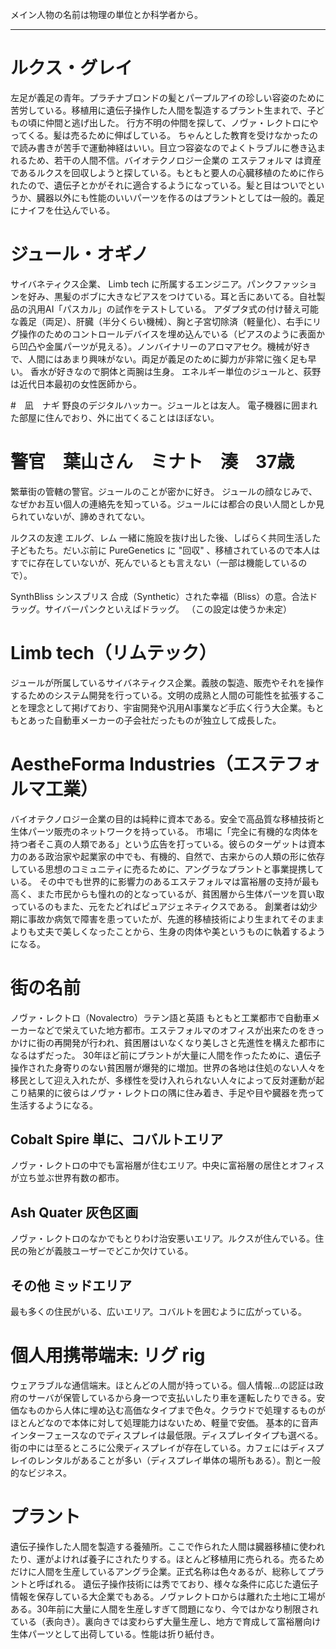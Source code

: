 メイン人物の名前は物理の単位とか科学者から。

---

# ルクス・グレイ
左足が義足の青年。プラチナブロンドの髪とパープルアイの珍しい容姿のために苦労している。移植用に遺伝子操作した人間を製造するプラント生まれで、子どもの頃に仲間と逃げ出した。
行方不明の仲間を探して、ノヴァ・レクトロにやってくる。髪は売るために伸ばしている。
ちゃんとした教育を受けなかったので読み書きが苦手で運動神経はいい。目立つ容姿なのでよくトラブルに巻き込まれるため、若干の人間不信。バイオテクノロジー企業の エステフォルマ は資産であるルクスを回収しようと探している。もともと要人の心臓移植のために作られたので、遺伝子とかがそれに適合するようになっている。髪と目はついでというか、臓器以外にも性能のいいパーツを作るのはプラントとしては一般的。義足にナイフを仕込んでいる。

# ジュール・オギノ
サイバネティクス企業、 Limb tech に所属するエンジニア。パンクファッションを好み、黒髪のボブに大きなピアスをつけている。耳と舌にあいてる。自社製品の汎用AI「パスカル」の試作をテストしている。
アダプタ式の付け替え可能な義足（両足）、肝臓（半分くらい機械）、胸と子宮切除済（軽量化）、右手にリグ操作のためのコントロールデバイスを埋め込んでいる（ピアスのように表面から凹凸や金属パーツが見える）。ノンバイナリーのアロマアセク。機械が好きで、人間にはあまり興味がない。両足が義足のために脚力が非常に強く足も早い。
香水が好きなので胴体と両腕は生身。
エネルギー単位のジュールと、荻野は近代日本最初の女性医師から。

#　凪　ナギ
野良のデジタルハッカー。ジュールとは友人。
電子機器に囲まれた部屋に住んでおり、外に出てくることはほぼない。

# 警官　葉山さん　ミナト　湊　37歳　
繁華街の管轄の警官。ジュールのことが密かに好き。
ジュールの顔なじみで、なぜかお互い個人の連絡先を知っている。ジュールには都合の良い人間としか見られていないが、諦めきれてない。

ルクスの友達
エルグ、レム
一緒に施設を抜け出した後、しばらく共同生活した子どもたち。だいぶ前に PureGenetics に "回収" 、移植されているので本人はすでに存在していないが、死んでいるとも言えない（一部は機能しているので）。

SynthBliss シンスブリス
合成（Synthetic）された幸福（Bliss）の意。合法ドラッグ。サイバーパンクといえばドラッグ。
（この設定は使うか未定）

# Limb tech（リムテック）
ジュールが所属しているサイバネティクス企業。義肢の製造、販売やそれを操作するためのシステム開発を行っている。文明の成熟と人間の可能性を拡張することを理念として掲げており、宇宙開発や汎用AI事業など手広く行う大企業。もともとあった自動車メーカーの子会社だったものが独立して成長した。

# AestheForma Industries（エステフォルマ工業）
バイオテクノロジー企業の目的は純粋に資本である。安全で高品質な移植技術と生体パーツ販売のネットワークを持っている。
市場に「完全に有機的な肉体を持つ者そこ真の人類である」という広告を打っている。彼らのターゲットは資本力のある政治家や起業家の中でも、有機的、自然で、古来からの人類の形に依存している思想のコミュニティに売るために、アングラなプラントと事業提携している。
その中でも世界的に影響力のあるエステフォルマは富裕層の支持が最も高く、また市民からも憧れの的となっているが、貧困層から生体パーツを買い取っているのもまた、元をたどればピュアジェネティクスである。
創業者は幼少期に事故か病気で障害を患っていたが、先進的移植技術により生まれてそのままよりも丈夫で美しくなったことから、生身の肉体や美というものに執着するようになる。

# 街の名前
ノヴァ・レクトロ（Novalectro）ラテン語と英語
もともと工業都市で自動車メーカーなどで栄えていた地方都市。エステフォルマのオフィスが出来たのをきっかけに街の再開発が行われ、貧困層はいなくなり美しさと先進性を構えた都市になるはずだった。
30年ほど前にプラントが大量に人間を作ったために、遺伝子操作された身寄りのない貧困層が爆発的に増加。世界の各地は住処のない人々を移民として迎え入れたが、多様性を受け入れられない人々によって反対運動が起こり結果的に彼らはノヴァ・レクトロの隅に住み着き、手足や目や臓器を売って生活するようになる。


## Cobalt Spire 単に、コバルトエリア
ノヴァ・レクトロの中でも富裕層が住むエリア。中央に富裕層の居住とオフィスが立ち並ぶ世界有数の都市。

## Ash Quater 灰色区画
ノヴァ・レクトロのなかでもとりわけ治安悪いエリア。ルクスが住んでいる。住民の殆どが義肢ユーザーでどこか欠けている。

## その他 ミッドエリア
最も多くの住民がいる、広いエリア。コバルトを囲むように広がっている。

# 個人用携帯端末: リグ rig 
ウェアラブルな通信端末。ほとんどの人間が持っている。個人情報…の認証は政府のサーバが保管しているから身一つで支払いしたり車を運転したりできる。安価なものから人体に埋め込む高価なタイプまで色々。クラウドで処理するものがほとんどなので本体に対して処理能力はないため、軽量で安価。
基本的に音声インターフェースなのでディスプレイは最低限。ディスプレイタイプも選べる。
街の中には至るところに公衆ディスプレイが存在している。カフェにはディスプレイのレンタルがあることが多い（ディスプレイ単体の場所もある）。割と一般的なビジネス。

# プラント
遺伝子操作した人間を製造する養殖所。ここで作られた人間は臓器移植に使われたり、運がよければ養子にされたりする。ほとんど移植用に売られる。売るためだけに人間を生産しているアングラ企業。正式名称は色々あるが、総称してプラントと呼ばれる。
遺伝子操作技術には秀でており、様々な条件に応じた遺伝子情報を保存している大企業でもある。ノヴァレクトロからは離れた土地に工場がある。30年前に大量に人間を生産しすぎて問題になり、今ではかなり制限されている（表向き）。裏向きでは変わらず大量生産し、地方で育成して富裕層向け生体パーツとして出荷している。性能は折り紙付き。